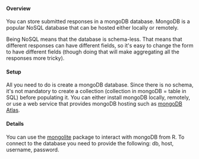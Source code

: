 #### Overview

You can store submitted responses in a mongoDB database. MongoDB is a popular NoSQL database that can be hosted either locally or remotely.

Being NoSQL means that the database is schema-less. That means that different responses can have different fields, so it's easy to change the form to have different fields (though doing that will make aggregating all the responses more tricky).

#### Setup

All you need to do is create a mongoDB database. Since there is no schema, it's not mandatory to create a collection (collection in mongoDB = table in SQL) before populating it. You can either install mongoDB locally, remotely, or use a web service that provides mongoDB hosting such as [mongoDB Atlas](https://www.mongodb.com/cloud/atlas).

#### Details

You can use the [mongolite](https://github.com/jeroen/mongolite) package to interact with mongoDB from R. To connect to the database you need to provide the following: db, host, username, password.
